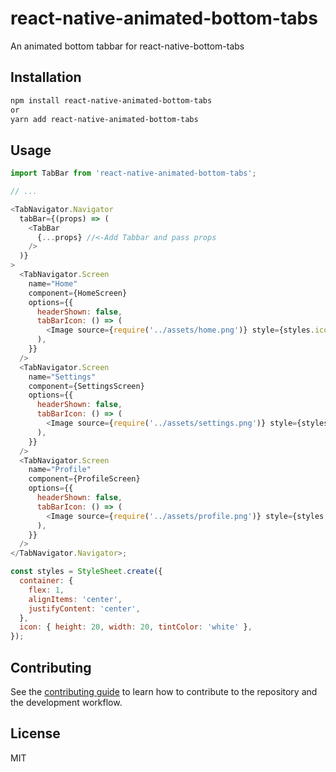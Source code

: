 # react-native-animated-bottom-tabs

An animated bottom tabbar for react-native-bottom-tabs

## Installation

```sh
npm install react-native-animated-bottom-tabs
or
yarn add react-native-animated-bottom-tabs
```

## Usage

```js
import TabBar from 'react-native-animated-bottom-tabs';

// ...

<TabNavigator.Navigator
  tabBar={(props) => (
    <TabBar
      {...props} //<-Add Tabbar and pass props
    />
  )}
>
  <TabNavigator.Screen
    name="Home"
    component={HomeScreen}
    options={{
      headerShown: false,
      tabBarIcon: () => (
        <Image source={require('../assets/home.png')} style={styles.icon} />
      ),
    }}
  />
  <TabNavigator.Screen
    name="Settings"
    component={SettingsScreen}
    options={{
      headerShown: false,
      tabBarIcon: () => (
        <Image source={require('../assets/settings.png')} style={styles.icon} />
      ),
    }}
  />
  <TabNavigator.Screen
    name="Profile"
    component={ProfileScreen}
    options={{
      headerShown: false,
      tabBarIcon: () => (
        <Image source={require('../assets/profile.png')} style={styles.icon} />
      ),
    }}
  />
</TabNavigator.Navigator>;

const styles = StyleSheet.create({
  container: {
    flex: 1,
    alignItems: 'center',
    justifyContent: 'center',
  },
  icon: { height: 20, width: 20, tintColor: 'white' },
});
```

## Contributing

See the [contributing guide](CONTRIBUTING.md) to learn how to contribute to the repository and the development workflow.

## License

MIT
